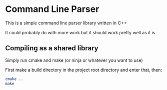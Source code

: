 # Command Line Parser

This is a simple command line parser library written in C++

It could probably do with more work but it should work pretty well as it is

## Compiling as a shared library

Simply run cmake and make (or ninja or whatever you want to use)

First make a build directory in the project root directory and enter that, then:

```bash
cmake ..
make
```